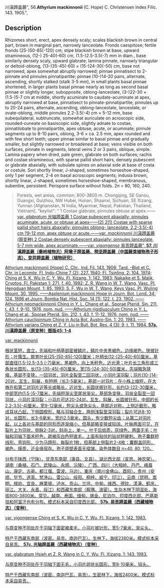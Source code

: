 川滇蹄盖蕨",
56.**Athyrium mackinnonii** (C. Hope) C. Christensen Index Filic. 143. 1905.",

## Description
Rhizomes short, erect, apex densely scaly; scales blackish brown in central part, brown in marginal part, narrowly lanceolate. Fronds caespitose; fertile fronds (25-)50-85(-120) cm; stipe blackish brown at base, upward stramineous, (12-) 25-40(-60) cm, (1.5-)2.5-3.5(-7) mm in diam., base similarly densely scaly, upward glabrate; lamina pinnate, narrowly triangular or deltoid-oblong, (13-)35-45(-60) × (15-)24-30(-50) cm, base not narrowed, apex somewhat abruptly narrowed; pinnae pinnatisect to 2-pinnate and pinnules pinnatipartite; pinnae (10-)14-20 pairs, alternate, ascending, shortly stalked (stalk 3-5 mm), in small plants basal pinnae shortened, in larger plants basal pinnae nearly as long as second basal pinnae or slightly longer, subopposite, oblong-lanceolate, (3-)22-30 × (1.5-)5-7 cm at middle, shortly acuminate to caudate-acuminate at apex, abruptly narrowed at base, pinnatisect to pinnate-pinnatipartite; pinnules up to 20-24 pairs, alternate, ascending, oblong-lanceolate, lanceolate, or ovate-oblong, middle pinnules 2.2-3.5(-4) cm × 5-12 mm, base subequilateral, subtruncate, somewhat auriculate on acroscopic side, rounded-cuneate on basiscopic side, slightly adnate to costae, pinnatilobate to pinnatipartite, apex obtuse, acute, or acuminate; pinnule segments up to 8-10 pairs, oblong, 3-6 × ca. 2.5 mm, apex rounded and with few short teeth; upper pinnae similar to basal pinnae and gradually smaller, but slightly narrowed or broadened at base; veins visible on both surfaces, pinnate in segments, lateral veins 2 or 3 pairs, oblique, simple. Lamina papery when dried, pale green, glabrate on both surfaces; rachis and costae stramineous, with sparse pallid short hairs, densely pubescent or glabrate abaxially, with subulate spines on adaxial side at base of costa or costule. Sori shortly linear, J-shaped, sometimes horseshoe-shaped, only 1 per segment, 2-4 on basal acroscopic segments; indusia brown, shortly linear, J-shaped, sometimes horseshoe-shaped, membranous, subentire, persistent. Perispore surface without folds. 2*n* = 80, 160, 240.

> Forests, wet areas, common; 800-3800 m. Chongqing, SE Gansu, Guangxi, Guizhou, NW Hubei, Hunan, Shaanxi, Sichuan, SE Xizang, Yunnan [Afghanistan, N India, Myanmar, Nepal, Pakistan, Thailand, Vietnam].
  "keylist": "
1 Costae glabrate; pinnules obtuse at apex.——<a href='/info/Athyrium mackinnonii var. glabratum?t=foc'>var. *glabratum* 光轴蹄盖蕨
1 Costae pubescent abaxially; pinnules acuminate, acute, or obtuse at apex——(2)
2(1) Costae with sparse pallid short hairs abaxially; pinnules oblong- lanceolate, 2.2-3.5(-4) cm ?9-12 mm, apex obtuse or acute.——<a href='/info/Athyrium mackinnonii var. mackinnonii?t=foc'>var. *mackinnonii* 川滇蹄盖蕨(原变种)
2 Costae densely pubescent abaxially; pinnules lanceolate, 5-7 mm wide, apex acuminate.——<a href='/info/Athyrium mackinnonii var. yigongense?t=foc'>var. *yigongense* 易贡蹄盖蕨",
**57. 川滇蹄盖蕨（秦岭植物志）阿墩子蹄盖蕨、稍坚蹄盖蕨（中国蕨类植物孢子形态）、变异蹄盖蕨（植物研究）**

Athyrium mackinnonii (Hope) C. Chr., Ind. Fil. 143. 1906; Tard. -Blot et C. Chr. in Lecomte, Fl. Indo-Chine 7 (2): 227. 1940; Fl. Tsinling. 2: 104. 1974; Ching et S. K. Wu in C. Y. Wu, Fl. Xizang. 1: 142. 1983; Nakaike et S. Malik, Cryptog. Fl. Pakistan 1: 271, f. 40. 1992; Z. R. Wang in W. T. Wang, Vasc. Pl. Hengduan Mount, 1: 85. 1993; S. F. Wu in W. T. Wang, Keys Vasc. Pl. Wuling Mount. 30. 1995. ——Asplenium mackinnonii Hope in Journ. Bot. Lond. 34: 124. 1896 et Journ. Bomba Nat. Hist. Soc. 14 (1): 122, t. 23. 1902. ——Athyrium neomackinnonii Ching in Y. L. Chang et al., Sporae Pterid. Sin. 211, t. 43, f. 9-10. 1976, nom. nud. ——Athyrium rigidiusculum Ching in Y. L. Chang et al., Sporae Pterid. Sin. 212, t. 43, f. 11-12. 1976, nom. nud. ——Athyrium cauclipinnum Ching in Acta Bot. Austro-Sin. 1: 20. 1983. ——Athyrium varians Ching et Z. Y. Liu in Bull. Bot. Res. 4 (3): 9, t. 11. 1984.
**57a. 川滇蹄盖蕨（原变种）图版45: 1-4**

var. mackinnonii

根状茎短，直立，先端和叶柄基部密被鳞片，鳞片中央黑褐色，边缘褐色，狭披针形；叶簇生。能育叶长(25-)50-85(-120)厘米；叶柄长(12-)25-40(-60)厘米，基部直径(1.5-)2.5-3.5 (-7)毫米，黑褐色，向上禾秆色，近光滑；叶片长三角形或三角状长圆形，长(13-)35-45(-60)厘米，宽(15-)24-30(-50)厘米，先端略急狭缩，基部不变狭，一回羽状，羽片全裂至二回羽状，小羽片深羽裂；羽片(10-)14-20对，互生，斜展，有短柄（长3-5毫米），基部一对羽片：在小株上缩短，在大株在和第二对羽片近等长或略长，近对生，长圆状披针形，长约(3-)22-30厘米，中部宽约(1.5-)5-7厘米，先端短渐尖至尾状渐尖，基部急变狭，羽状全裂至一回羽状，小羽片深羽裂；小羽片可达20-24对，互生，斜展，长圆披针形，中部的长2.2-3.5(-4)厘米，宽9-12毫米，短尖头或急尖头，基部近对称，上侧近截形，略成耳状凸起，下侧圆楔形，略与羽轴合生，两侧浅裂至深羽裂；裂片可达8-10对，长圆形，长3-6毫米，宽约2.5毫米，圆头，有少数短尖齿；从第二对羽片起，以上各对与基部的同形而逐渐缩小，但基部略变狭或较阔。叶脉两面可见，在裂片上为羽状，侧脉2-3对，斜向上，单一。叶干后纸质，灰绿色，两面无毛；叶轴和羽轴下面禾秆色，疏被灰白色短直毛，上面有贴伏的钻状短硬刺。孢子囊群短线形、弯钩形，少为马蹄形，每裂片1枚，但基部上侧裂片2-4枚；囊群盖同形，褐色，膜质，近全缘宿存。孢子周壁表面无褶皱。染色体数目 n=40, 80, 120。

分布于陕西（宁陕）、甘肃东南部（康县、文县）、湖北西北部（宣恩、神农架）、湖南（桑植、石门、武陵山、永顺、沅陵）、广西、四川（大相岭、丹巴、峨眉山、康定、古蔺、都江堰、雷波、马边）、重庆（南川金佛山、酉阳）、贵州（安顺、毕节、道真、梵净山、雷公山、绥阳、桐梓、威宁、印江）、云南（昆明、嵩明、禄劝、宜良、麻栗坡、泸水、贡山、兰坪、中甸、维西、德钦、漾濞、鹤庆、丽江、大关、永善、绥江）和西藏东南部（察隅、波密）。生杂木林下阴湿处，海拔800-3800米。常见。越南、泰国、缅甸、锡金、尼泊尔、印度西北部、巴基斯坦和阿富汗也有分布。模式标本采自印度西北部。
**57b. 易贡蹄盖蕨（西藏植物志）（变种）**

var. yigongense Ching et S. K. Wu in C. Y. Wu, Fl. Xizang, 1: 142. 1983.

与原变种不同处在于羽轴下面密被柔毛，小羽片披针形，宽5-7毫米，渐尖头。

特产于西藏东南部（波密、易贡、南迦巴瓦）。生林下，海拔2380米。模式标本采自易贡。
**57c. 光轴蹄盖蕨（西藏植物志）（变种）**

var. glabratum Hsieh et Z. R. Wang in C. Y. Wu, Fl. Xizang. 1: 143. 1983.

与原变种不同处在于羽轴下面无毛，小羽片卵状长圆形，宽8-10毫米，钝头。

特产于西藏东南部（波密、南迦巴瓦、易贡）。生密林下，海拔2400米。模式标本采自易贡。
